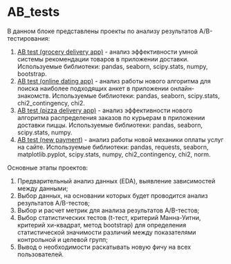 # AB_tests
В данном блоке представлены проекты по анализу результатов A/B-тестирования:
1. [AB test (grocery delivery app)](https://github.com/jkozyrkova/AB_tests/blob/main/AB%20test%20(grocery%20delivery%20app).ipynb) - анализ эффективности умной системы рекомендации товаров в приложении доставки. Используемые библиотеки: pandas, seaborn, scipy.stats, numpy, bootstrap.
2. [AB test (online dating app)](https://github.com/jkozyrkova/AB_tests/blob/main/AB%20test%20(online%20dating%20app).ipynb) - анализ работы нового алгоритма для поиска наиболее подходящих анкет в приложении онлайн-знакомств. Используемые библиотеки: pandas, seaborn, scipy.stats, chi2_contingency, chi2.
3. [AB test (pizza delivery app)](https://github.com/jkozyrkova/AB_tests/blob/main/AB%20test%20(pizza%20delivery%20app).ipynb) - анализ эффективности нового алгоритма распределения заказов по курьерам в приложении доставки пиццы. Используемые библиотеки: pandas, seaborn, scipy.stats, numpy.
4. [AB test (new payment)](https://github.com/jkozyrkova/AB_tests/blob/main/AB_tests_new_payment.ipynb) - анализ работы новой механики оплаты услуг на сайте. Используемые библиотеки: pandas, requests, seaborn, matplotlib.pyplot, scipy.stats, numpy, chi2_contingency, chi2, norm.

Основные этапы проектов: 
1. Предварительный анализ данных (EDA), выявление зависимостей между данными;
2. Выбор данных, на основании которых будет проводится анализ результатов A/B-тестов;
3. Выбор и расчет метрик для анализа результатов A/B-тестов;
4. Выбор статистических тестов (t-тест, критерий Манна-Уитни, критерий хи-квадрат, метод bootstrap) для определения статистической значимости различий между показателями контрольной и целевой групп;
5. Вывод о необходимости раскатывать новую фичу на всех пользователей.
